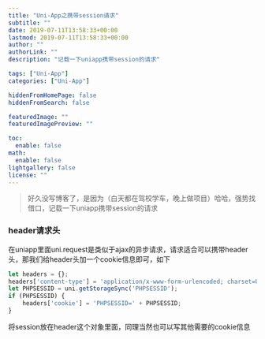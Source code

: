 ```yaml
---
title: "Uni-App之携带session请求"
subtitle: ""
date: 2019-07-11T13:58:33+00:00
lastmod: 2019-07-11T13:58:33+00:00
author: ""
authorLink: ""
description: "记载一下uniapp携带session的请求"

tags: ["Uni-App"]
categories: ["Uni-App"]

hiddenFromHomePage: false
hiddenFromSearch: false

featuredImage: ""
featuredImagePreview: ""

toc:
  enable: false
math:
  enable: false
lightgallery: false
license: ""
---
```

<!--more-->

> 好久没写博客了，是因为（白天都在驾校学车，晚上做项目）哈哈，强势找借口，记载一下uniapp携带session的请求

### header请求头

在uniapp里面uni.request是类似于ajax的异步请求，请求适合可以携带header头，那我们给header头加一个cookie信息即可，如下

```javascript
let headers = {};
headers['content-type'] = 'application/x-www-form-urlencoded; charset=UTF-8';
let PHPSESSID = uni.getStorageSync('PHPSESSID');
if (PHPSESSID) {
	headers['cookie'] = 'PHPSESSID=' + PHPSESSID;
}
```

将session放在header这个对象里面，同理当然也可以写其他需要的cookie信息
